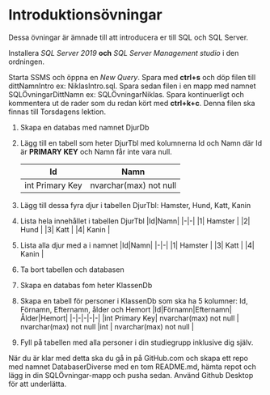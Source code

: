 # Introduktionsövningar

Dessa övningar är ämnade till att introducera er till SQL och SQL Server.

Installera *SQL Server 2019* **och** *SQL Server Management studio* i den ordningen.

Starta SSMS och öppna en *New Query*. Spara med **ctrl+s** och döp filen till dittNamnIntro ex: NiklasIntro.sql. Spara sedan filen i en mapp med namnet SQLÖvningarDittNamn ex: SQLÖvningarNiklas. Spara kontinuerligt och kommentera ut de rader som du redan kört med **ctrl+k+c**. Denna filen ska finnas till Torsdagens lektion.

1. Skapa en databas med namnet DjurDb
2. Lägg till en tabell som heter DjurTbl med kolumnerna Id och Namn där Id är **PRIMARY KEY** och Namn får inte vara null.

    |Id|Namn|
    |-|-|
    |int Primary Key| nvarchar(max) not  null |

3. Lägg till dessa fyra djur i tabellen DjurTbl: Hamster, Hund, Katt, Kanin
4. Lista hela innehållet i tabellen DjurTbl
    |Id|Namn|
    |-|-|
    |1| Hamster |
    |2| Hund |
    |3| Katt |
    |4| Kanin |
5. Lista alla djur med a i namnet
    |Id|Namn|
    |-|-|
    |1| Hamster |
    |3| Katt |
    |4| Kanin |
6. Ta bort tabellen och databasen
7. Skapa en databas fom heter KlassenDb
8. Skapa en tabell för personer i KlassenDb som ska ha 5 kolumner: Id, Förnamn, Efternamn, ålder och Hemort
    |Id|Förnamn|Efternamn|Ålder|Hemort|
    |-|-|-|-|-|
    |int Primary Key| nvarchar(max) not  null | nvarchar(max) not  null |int  | nvarchar(max) not  null |
8. Fyll på tabellen med alla personer i din studiegrupp inklusive dig själv.

När du är klar med detta ska du gå in på GitHub.com och skapa ett repo med namnet DatabaserDiverse med en tom README.md, hämta repot och lägg in din SQLÖvningar-mapp och pusha sedan. Använd Github Desktop för att underlätta.
